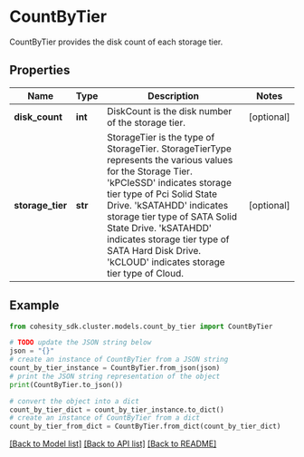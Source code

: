 # CountByTier

CountByTier provides the disk count of each storage tier.

## Properties

Name | Type | Description | Notes
------------ | ------------- | ------------- | -------------
**disk_count** | **int** | DiskCount is the disk number of the storage tier. | [optional] 
**storage_tier** | **str** | StorageTier is the type of StorageTier. StorageTierType represents the various values for the Storage Tier. &#39;kPCIeSSD&#39; indicates storage tier type of Pci Solid State Drive. &#39;kSATAHDD&#39; indicates storage tier type of SATA Solid State Drive. &#39;kSATAHDD&#39; indicates storage tier type of SATA Hard Disk Drive. &#39;kCLOUD&#39; indicates storage tier type of Cloud. | [optional] 

## Example

```python
from cohesity_sdk.cluster.models.count_by_tier import CountByTier

# TODO update the JSON string below
json = "{}"
# create an instance of CountByTier from a JSON string
count_by_tier_instance = CountByTier.from_json(json)
# print the JSON string representation of the object
print(CountByTier.to_json())

# convert the object into a dict
count_by_tier_dict = count_by_tier_instance.to_dict()
# create an instance of CountByTier from a dict
count_by_tier_from_dict = CountByTier.from_dict(count_by_tier_dict)
```
[[Back to Model list]](../README.md#documentation-for-models) [[Back to API list]](../README.md#documentation-for-api-endpoints) [[Back to README]](../README.md)


